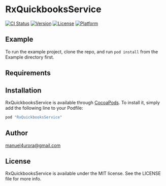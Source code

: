 # RxQuickbooksService

[![CI Status](http://img.shields.io/travis/naruto06@mail.ru/RxQuickbooksService.svg?style=flat)](https://travis-ci.org/naruto06@mail.ru/RxQuickbooksService)
[![Version](https://img.shields.io/cocoapods/v/RxQuickbooksService.svg?style=flat)](http://cocoapods.org/pods/RxQuickbooksService)
[![License](https://img.shields.io/cocoapods/l/RxQuickbooksService.svg?style=flat)](http://cocoapods.org/pods/RxQuickbooksService)
[![Platform](https://img.shields.io/cocoapods/p/RxQuickbooksService.svg?style=flat)](http://cocoapods.org/pods/RxQuickbooksService)

## Example

To run the example project, clone the repo, and run `pod install` from the Example directory first.

## Requirements

## Installation

RxQuickbooksService is available through [CocoaPods](http://cocoapods.org). To install
it, simply add the following line to your Podfile:

```ruby
pod "RxQuickbooksService"
```

## Author

manuel4urora@gmail.com

## License

RxQuickbooksService is available under the MIT license. See the LICENSE file for more info.
